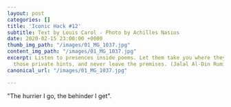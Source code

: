 ```yaml
---
layout: post
categories: []
title: 'Iconic Hack #12'
subtitle: Text by Louis Carol - Photo by Achilles Nasios
date: 2020-02-15 23:00:00 +0000
thumb_img_path: "/images/01_MG_1037.jpg"
content_img_path: "/images/01_MG_1037.jpg"
excerpt: Listen to presences inside poems. Let them take you where they will. Follow
  those private hints, and never leave the premises. (Jalal Al-Din Rumi)
canonical_url: "/images/01_MG_1037.jpg"

---
```

"The hurrier I go, the behinder I get".